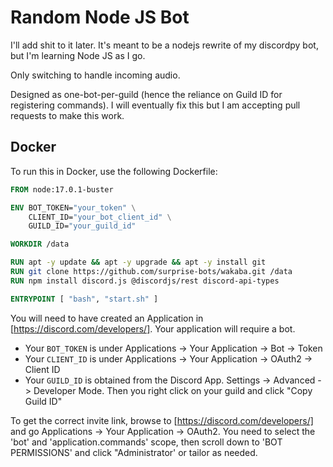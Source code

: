 # Random Node JS Bot

I'll add shit to it later. It's meant to be a nodejs rewrite of my discordpy bot, but I'm learning Node JS as I go.

Only switching to handle incoming audio.

Designed as one-bot-per-guild (hence the reliance on Guild ID for registering commands). I will eventually fix this but I am accepting pull requests to make this work.

## Docker

To run this in Docker, use the following Dockerfile:

```dockerfile
FROM node:17.0.1-buster

ENV BOT_TOKEN="your_token" \
    CLIENT_ID="your_bot_client_id" \
    GUILD_ID="your_guild_id"

WORKDIR /data

RUN apt -y update && apt -y upgrade && apt -y install git
RUN git clone https://github.com/surprise-bots/wakaba.git /data
RUN npm install discord.js @discordjs/rest discord-api-types

ENTRYPOINT [ "bash", "start.sh" ]
```

You will need to have created an Application in [https://discord.com/developers/]. Your application will require a bot.

- Your `BOT_TOKEN` is under Applications -> Your Application -> Bot -> Token
- Your `CLIENT_ID` is under Applications -> Your Application -> OAuth2 -> Client ID
- Your `GUILD_ID` is obtained from the Discord App. Settings -> Advanced -> Developer Mode. Then you right click on your guild and click "Copy Guild ID"

To get the correct invite link, browse to [https://discord.com/developers/] and go Applications -> Your Application -> OAuth2. You need to select the 'bot' and 'application.commands' scope, then scroll down to 'BOT PERMISSIONS' and click "Administrator' or tailor as needed.